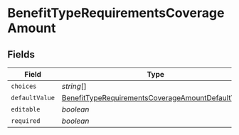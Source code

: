 # BenefitTypeRequirementsCoverageAmount


## Fields

| Field                                                                                                                         | Type                                                                                                                          | Required                                                                                                                      | Description                                                                                                                   |
| ----------------------------------------------------------------------------------------------------------------------------- | ----------------------------------------------------------------------------------------------------------------------------- | ----------------------------------------------------------------------------------------------------------------------------- | ----------------------------------------------------------------------------------------------------------------------------- |
| `choices`                                                                                                                     | *string*[]                                                                                                                    | :heavy_minus_sign:                                                                                                            | N/A                                                                                                                           |
| `defaultValue`                                                                                                                | [BenefitTypeRequirementsCoverageAmountDefaultValue](../../models/shared/benefittyperequirementscoverageamountdefaultvalue.md) | :heavy_minus_sign:                                                                                                            | N/A                                                                                                                           |
| `editable`                                                                                                                    | *boolean*                                                                                                                     | :heavy_minus_sign:                                                                                                            | N/A                                                                                                                           |
| `required`                                                                                                                    | *boolean*                                                                                                                     | :heavy_minus_sign:                                                                                                            | N/A                                                                                                                           |